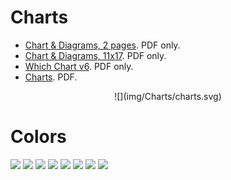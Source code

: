 # Charts

- [Chart & Diagrams, 2 pages](pdf/slide-chooser-2-pager-2.pdf). PDF only.
- [Chart & Diagrams, 11x17](pdf/slide-chooser-11x17). PDF only.
- [Which Chart v6](pdf/which_chart_v6_final_0.pdf). PDF only. 
- [Charts](pdf/viEditorCheatSheet.pdf). PDF.


<center>
![](img/Charts/charts.svg)
</center>

# Colors

![](img/Charts/ColorChart1.png)
![](img/Charts/ColorChart2.png)
![](img/Charts/ColorChart3.png)
![](img/Charts/ColorChart4.png)
![](img/Charts/ColorChart5.png)
![](img/Charts/ColorChart6.png)
![](img/Charts/ColorChart7.png)
![](img/Charts/ColorChart8.png)
